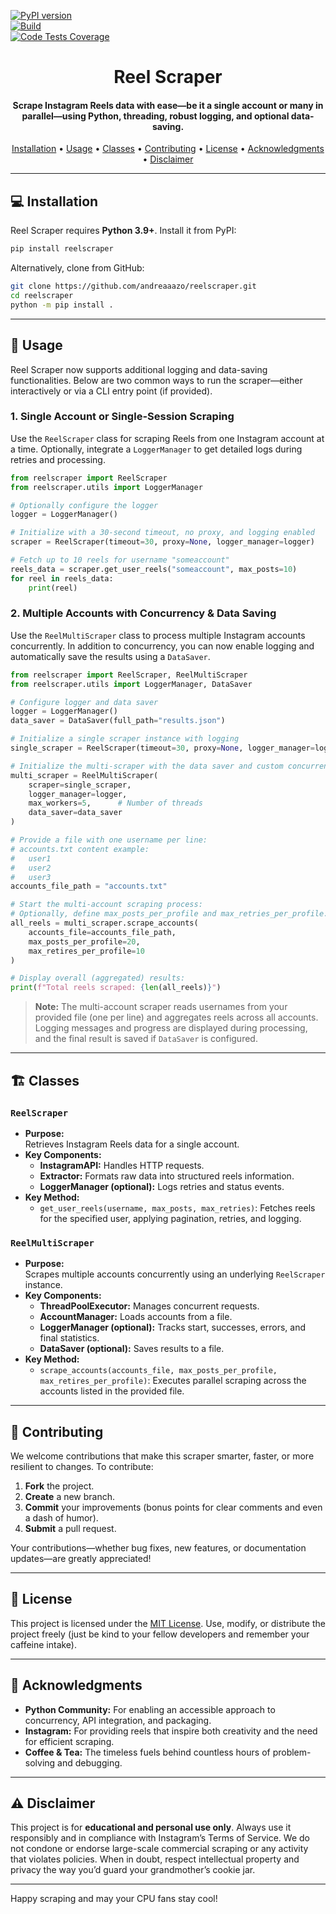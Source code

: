 [![PyPI version](https://img.shields.io/pypi/v/reelscraper.svg)](https://pypi.org/project/reelscraper/)  
[![Build](https://github.com/andreaaazo/reelscraper/actions/workflows/tests.yml/badge.svg?branch=master)](https://github.com/andreaaazo/reelscraper/actions/workflows/tests.yml)  
[![Code Tests Coverage](https://codecov.io/gh/andreaaazo/reelscraper/branch/master/graph/badge.svg)](https://codecov.io/gh/andreaaazo/reelscraper)

<h1 align="center">
  Reel Scraper
  <br>
</h1>

<h4 align="center">
Scrape Instagram Reels data with ease—be it a single account or many in parallel—using Python, threading, robust logging, and optional data-saving.
</h4>

<p align="center">
  <a href="#-installation">Installation</a> •
  <a href="#-usage">Usage</a> •
  <a href="#-classes">Classes</a> •
  <a href="#-contributing">Contributing</a> •
  <a href="#-license">License</a> •
  <a href="#-acknowledgments">Acknowledgments</a> •
  <a href="#-disclaimer">Disclaimer</a>
</p>

---

## 💻 Installation

Reel Scraper requires **Python 3.9+**. Install it from PyPI:

```bash
pip install reelscraper
```

Alternatively, clone from GitHub:

```bash
git clone https://github.com/andreaaazo/reelscraper.git
cd reelscraper
python -m pip install .
```

---

## 🚀 Usage

Reel Scraper now supports additional logging and data-saving functionalities. Below are two common ways to run the scraper—either interactively or via a CLI entry point (if provided).

### 1. Single Account or Single-Session Scraping

Use the `ReelScraper` class for scraping Reels from one Instagram account at a time. Optionally, integrate a `LoggerManager` to get detailed logs during retries and processing.

```python
from reelscraper import ReelScraper
from reelscraper.utils import LoggerManager

# Optionally configure the logger
logger = LoggerManager()

# Initialize with a 30-second timeout, no proxy, and logging enabled
scraper = ReelScraper(timeout=30, proxy=None, logger_manager=logger)

# Fetch up to 10 reels for username "someaccount"
reels_data = scraper.get_user_reels("someaccount", max_posts=10)
for reel in reels_data:
    print(reel)
```

### 2. Multiple Accounts with Concurrency & Data Saving

Use the `ReelMultiScraper` class to process multiple Instagram accounts concurrently. In addition to concurrency, you can now enable logging and automatically save the results using a `DataSaver`.

```python
from reelscraper import ReelScraper, ReelMultiScraper
from reelscraper.utils import LoggerManager, DataSaver

# Configure logger and data saver
logger = LoggerManager()
data_saver = DataSaver(full_path="results.json")

# Initialize a single scraper instance with logging
single_scraper = ReelScraper(timeout=30, proxy=None, logger_manager=logger)

# Initialize the multi-scraper with the data saver and custom concurrency settings
multi_scraper = ReelMultiScraper(
    scraper=single_scraper,
    logger_manager=logger,
    max_workers=5,      # Number of threads
    data_saver=data_saver
)

# Provide a file with one username per line:
# accounts.txt content example:
#   user1
#   user2
#   user3
accounts_file_path = "accounts.txt"

# Start the multi-account scraping process:
# Optionally, define max_posts_per_profile and max_retries_per_profile.
all_reels = multi_scraper.scrape_accounts(
    accounts_file=accounts_file_path,
    max_posts_per_profile=20,
    max_retires_per_profile=10
)

# Display overall (aggregated) results:
print(f"Total reels scraped: {len(all_reels)}")
```

> **Note:** The multi-account scraper reads usernames from your provided file (one per line) and aggregates reels across all accounts. Logging messages and progress are displayed during processing, and the final result is saved if `DataSaver` is configured.

---

## 🏗 Classes

### `ReelScraper`
- **Purpose:**  
  Retrieves Instagram Reels data for a single account.
- **Key Components:**  
  - **InstagramAPI:** Handles HTTP requests.  
  - **Extractor:** Formats raw data into structured reels information.  
  - **LoggerManager (optional):** Logs retries and status events.
- **Key Method:**  
  - `get_user_reels(username, max_posts, max_retries)`: Fetches reels for the specified user, applying pagination, retries, and logging.

### `ReelMultiScraper`
- **Purpose:**  
  Scrapes multiple accounts concurrently using an underlying `ReelScraper` instance.
- **Key Components:**  
  - **ThreadPoolExecutor:** Manages concurrent requests.  
  - **AccountManager:** Loads accounts from a file.  
  - **LoggerManager (optional):** Tracks start, successes, errors, and final statistics.  
  - **DataSaver (optional):** Saves results to a file.
- **Key Method:**  
  - `scrape_accounts(accounts_file, max_posts_per_profile, max_retires_per_profile)`: Executes parallel scraping across the accounts listed in the provided file.

---

## 🤝 Contributing

We welcome contributions that make this scraper smarter, faster, or more resilient to changes. To contribute:

1. **Fork** the project.
2. **Create** a new branch.
3. **Commit** your improvements (bonus points for clear comments and even a dash of humor).
4. **Submit** a pull request.

Your contributions—whether bug fixes, new features, or documentation updates—are greatly appreciated!

---

## 📄 License

This project is licensed under the [MIT License](https://github.com/andreaaazo/reelscraper/blob/master/LICENSE.txt). Use, modify, or distribute the project freely (just be kind to your fellow developers and remember your caffeine intake).

---

## 🙏 Acknowledgments

- **Python Community:** For enabling an accessible approach to concurrency, API integration, and packaging.
- **Instagram:** For providing reels that inspire both creativity and the need for efficient scraping.
- **Coffee & Tea:** The timeless fuels behind countless hours of problem-solving and debugging.

---

## ⚠ Disclaimer

This project is for **educational and personal use only**. Always use it responsibly and in compliance with Instagram’s Terms of Service. We do not condone or endorse large-scale commercial scraping or any activity that violates policies. When in doubt, respect intellectual property and privacy the way you’d guard your grandmother’s cookie jar.

---

Happy scraping and may your CPU fans stay cool!